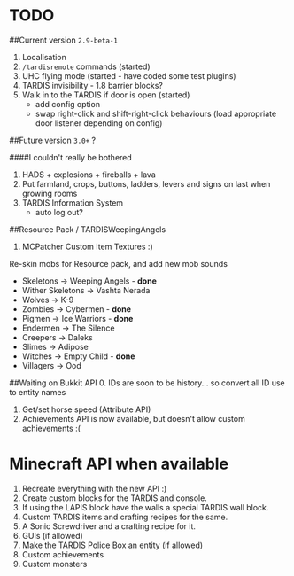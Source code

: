 # TODO

##Current version `2.9-beta-1`

1. Localisation
2. `/tardisremote` commands (started)
3. UHC flying mode (started - have coded some test plugins)
4. TARDIS invisibility - 1.8 barrier blocks?
5. Walk in to the TARDIS if door is open (started) 
    * add config option
    * swap right-click and shift-right-click behaviours (load appropriate door listener depending on config)

##Future version `3.0+`
?

####I couldn't really be bothered
1. HADS + explosions + fireballs + lava
2. Put farmland, crops, buttons, ladders, levers and signs on last when growing rooms
3. TARDIS Information System
    * auto log out?

##Resource Pack / TARDISWeepingAngels
1. MCPatcher Custom Item Textures :)

Re-skin mobs for Resource pack, and add new mob sounds

* Skeletons -> Weeping Angels - __done__
* Wither Skeletons -> Vashta Nerada
* Wolves -> K-9
* Zombies -> Cybermen - __done__
* Pigmen -> Ice Warriors - __done__
* Endermen -> The Silence
* Creepers -> Daleks
* Slimes -> Adipose
* Witches -> Empty Child - __done__
* Villagers -> Ood

##Waiting on Bukkit API
0. IDs are soon to be history... so convert all ID use to entity names
1. Get/set horse speed (Attribute API)
2. Achievements API is now available, but doesn't allow custom achievements :(

# Minecraft API when available
1. Recreate everything with the new API :)
2. Create custom blocks for the TARDIS and console.
3. If using the LAPIS block have the walls a special TARDIS wall block.
4. Custom TARDIS items and crafting recipes for the same.
5. A Sonic Screwdriver and a crafting recipe for it.
6. GUIs (if allowed)
7. Make the TARDIS Police Box an entity (if allowed)
8. Custom achievements
9. Custom monsters
